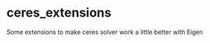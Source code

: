 ceres_extensions
================

Some extensions to make ceres solver work a little better with Eigen

